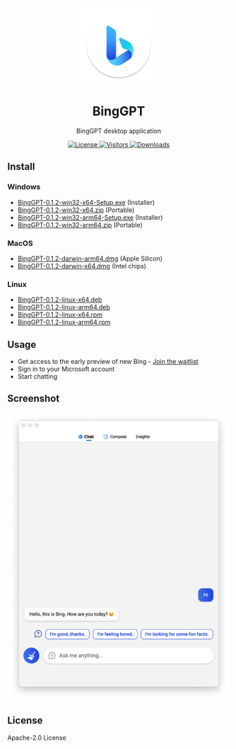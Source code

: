 <p align="center">
  <img width="180" src="./icon.png" alt="BingGPT">
  <h1 align="center">BingGPT</h1>
  <p align="center">BingGPT desktop application</p>
</p>

<p align="center">
  <a href="https://opensource.org/licenses/Apache-2.0">
    <img alt="License" src="https://img.shields.io/badge/license-Apache_2.0-green">
  </a>
  <a href="https://github.com/dice2o/BingGPT">
    <img alt="Visitors" src="https://visitor-badge.glitch.me/badge?page_id=dice2o.binggpt">
   </a>
  <a href="https://github.com/dice2o/BingGPT/releases">
    <img alt="Downloads" src="https://img.shields.io/github/downloads/dice2o/BingGPT/total?color=blue">
   </a>
</p>

## Install

### Windows

- [BingGPT-0.1.2-win32-x64-Setup.exe](https://github.com/dice2o/BingGPT/releases/download/v0.1.2/BingGPT-0.1.2-win32-x64-Setup.exe) (Installer)
- [BingGPT-0.1.2-win32-x64.zip](https://github.com/dice2o/BingGPT/releases/download/v0.1.2/BingGPT-0.1.2-win32-x64.zip) (Portable)
- [BingGPT-0.1.2-win32-arm64-Setup.exe](https://github.com/dice2o/BingGPT/releases/download/v0.1.2/BingGPT-0.1.2-win32-arm64-Setup.exe) (Installer)
- [BingGPT-0.1.2-win32-arm64.zip](https://github.com/dice2o/BingGPT/releases/download/v0.1.2/BingGPT-0.1.2-win32-arm64.zip) (Portable)

### MacOS

- [BingGPT-0.1.2-darwin-arm64.dmg](https://github.com/dice2o/BingGPT/releases/download/v0.1.2/BingGPT-0.1.2-darwin-arm64.dmg) (Apple Silicon)
- [BingGPT-0.1.2-darwin-x64.dmg](https://github.com/dice2o/BingGPT/releases/download/v0.1.2/BingGPT-0.1.2-darwin-x64.dmg) (Intel chips)

### Linux

- [BingGPT-0.1.2-linux-x64.deb](https://github.com/dice2o/BingGPT/releases/download/v0.1.2/BingGPT-0.1.2-linux-x64.deb)
- [BingGPT-0.1.2-linux-arm64.deb](https://github.com/dice2o/BingGPT/releases/download/v0.1.2/BingGPT-0.1.2-linux-arm64.deb)
- [BingGPT-0.1.2-linux-x64.rpm](https://github.com/dice2o/BingGPT/releases/download/v0.1.2/BingGPT-0.1.2-linux-x64.rpm)
- [BingGPT-0.1.2-linux-arm64.rpm](https://github.com/dice2o/BingGPT/releases/download/v0.1.2/BingGPT-0.1.2-linux-arm64.rpm)

## Usage

- Get access to the early preview of new Bing - [Join the waitlist](https://www.bing.com/new)
- Sign in to your Microsoft account
- Start chatting

## Screenshot

<img width="601" src="./screenshot.png" alt="BingGPT Screenshot">

## License

Apache-2.0 License
